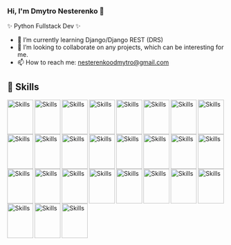### Hi, I'm Dmytro Nesterenko 👋

✨ Python Fullstack Dev ✨ 

- 🌱 I’m currently learning Django/Django REST (DRS)
- 👯 I’m looking to collaborate on any projects, which can be interesting for me.
- 📫 How to reach me: nesterenkoodmytro@gmail.com 
## 🔨 Skills
 
<img src="https://cdn.jsdelivr.net/gh/devicons/devicon/icons/html5/html5-original.svg" alt="Skills" align="left" width="60" height="80"/>  
<img src="https://cdn.jsdelivr.net/gh/devicons/devicon/icons/css3/css3-original.svg" alt="Skills" align="left" width="60" height="80"/>  
<img src="https://cdn.jsdelivr.net/gh/devicons/devicon/icons/bootstrap/bootstrap-original.svg" alt="Skills" align="left" width="60" height="80"/>  
<img src="https://cdn.jsdelivr.net/gh/devicons/devicon/icons/javascript/javascript-original.svg" alt="Skills" align="left" width="60" height="80"/>  
<img src="https://cdn.jsdelivr.net/gh/devicons/devicon/icons/typescript/typescript-original.svg" alt="Skills" align="left" width="60" height="80"/>  
<img src="https://cdn.jsdelivr.net/gh/devicons/devicon/icons/react/react-original.svg" alt="Skills" align="left" width="60" height="80"/>  
<img src="https://cdn.jsdelivr.net/gh/devicons/devicon/icons/django/django-plain.svg" alt="Skills" align="left" width="60" height="80"/>  
<img src="https://cdn.jsdelivr.net/gh/devicons/devicon/icons/pycharm/pycharm-original.svg" alt="Skills" align="left" width="60" height="80"/>  
<img src="https://cdn.jsdelivr.net/gh/devicons/devicon/icons/pytorch/pytorch-original.svg" alt="Skills" align="left" width="60" height="80"/>  
<img src="https://cdn.jsdelivr.net/gh/devicons/devicon/icons/pandas/pandas-original.svg" alt="Skills" align="left" width="60" height="80"/>  
<img src="https://cdn.jsdelivr.net/gh/devicons/devicon/icons/docker/docker-original.svg" alt="Skills" align="left" width="60" height="80"/>  
<img src="https://cdn.jsdelivr.net/gh/devicons/devicon/icons/mysql/mysql-original.svg" alt="Skills" align="left" width="60" height="80"/>  
<img src="https://cdn.jsdelivr.net/gh/devicons/devicon/icons/sqlalchemy/sqlalchemy-original.svg" alt="Skills" align="left" width="60" height="80"/>  
<img src="https://cdn.jsdelivr.net/gh/devicons/devicon/icons/sqlite/sqlite-original.svg" alt="Skills" align="left" width="60" height="80"/>  
<img src="https://cdn.jsdelivr.net/gh/devicons/devicon/icons/postgresql/postgresql-original.svg" alt="Skills" align="left" width="60" height="80"/>  
<img src="https://cdn.jsdelivr.net/gh/devicons/devicon/icons/pytest/pytest-original.svg" alt="Skills" align="left" width="60" height="80"/>  
<img src="https://cdn.jsdelivr.net/gh/devicons/devicon/icons/selenium/selenium-original.svg" alt="Skills" align="left" width="60" height="80"/>  
<img src="https://cdn.jsdelivr.net/gh/devicons/devicon/icons/python/python-original.svg" alt="Skills" align="left" width="60" height="80"/>  
<img src="https://cdn.jsdelivr.net/gh/devicons/devicon/icons/numpy/numpy-original.svg" alt="Skills" align="left" width="60" height="80"/>  
<img src="https://cdn.jsdelivr.net/gh/devicons/devicon/icons/figma/figma-original.svg" alt="Skills" align="left" width="60" height="80"/>  
<img src="https://cdn.jsdelivr.net/gh/devicons/devicon/icons/canva/canva-original.svg" alt="Skills" align="left" width="60" height="80"/>  
<img src="https://cdn.jsdelivr.net/gh/devicons/devicon/icons/vscode/vscode-original.svg" alt="Skills" align="left" width="60" height="80"/>  
<img src="https://cdn.jsdelivr.net/gh/devicons/devicon/icons/jetbrains/jetbrains-original.svg" alt="Skills" align="left" width="60" height="80"/>  
<img src="https://cdn.jsdelivr.net/gh/devicons/devicon/icons/slack/slack-original.svg" alt="Skills" align="left" width="60" height="80"/>  
<img src="https://cdn.jsdelivr.net/gh/devicons/devicon/icons/git/git-original.svg" alt="Skills" align="left" width="60" height="80"/>  
<img src="https://cdn.jsdelivr.net/gh/devicons/devicon/icons/github/github-original.svg" alt="Skills" align="left" width="60" height="80"/>  
<img src="https://cdn.jsdelivr.net/gh/devicons/devicon/icons/jira/jira-original.svg" alt="Skills" align="left" width="60" height="80"/> 
